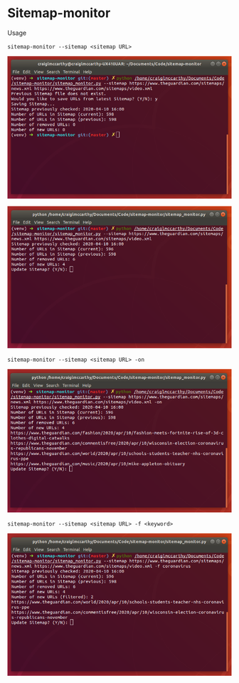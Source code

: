 # Sitemap-monitor

Usage

```
sitemap-monitor --sitemap <sitemap URL>
```

![Sitemap-monitor screenshot](/images/sitemap-monitor1.png)


![Sitemap-monitor screenshot](/images/sitemap-monitor2.png)

```
sitemap-monitor --sitemap <sitemap URL> -on
```

![Sitemap-monitor screenshot](/images/sitemap-monitor3.png)

```
sitemap-monitor --sitemap <sitemap URL> -f <keyword>
```

![Sitemap-monitor screenshot](/images/sitemap-monitor4.png)
